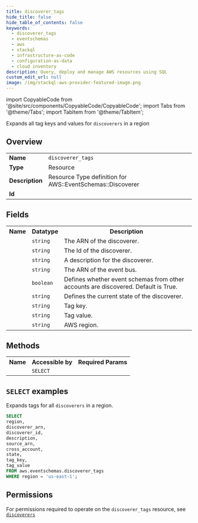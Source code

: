 ```yaml
---
title: discoverer_tags
hide_title: false
hide_table_of_contents: false
keywords:
  - discoverer_tags
  - eventschemas
  - aws
  - stackql
  - infrastructure-as-code
  - configuration-as-data
  - cloud inventory
description: Query, deploy and manage AWS resources using SQL
custom_edit_url: null
image: /img/stackql-aws-provider-featured-image.png
---
```


import CopyableCode from '@site/src/components/CopyableCode/CopyableCode';
import Tabs from '@theme/Tabs';
import TabItem from '@theme/TabItem';

Expands all tag keys and values for <code>discoverers</code> in a region

## Overview
<table>
<tbody>
<tr><td><b>Name</b></td><td><code>discoverer_tags</code></td></tr>
<tr><td><b>Type</b></td><td>Resource</td></tr>
<tr><td><b>Description</b></td><td>Resource Type definition for AWS::EventSchemas::Discoverer</td></tr>
<tr><td><b>Id</b></td><td><CopyableCode code="aws.eventschemas.discoverer_tags" /></td></tr>
</tbody>
</table>

## Fields
<table>
<tbody>
<tr><th>Name</th><th>Datatype</th><th>Description</th></tr><tr><td><CopyableCode code="discoverer_arn" /></td><td><code>string</code></td><td>The ARN of the discoverer.</td></tr>
<tr><td><CopyableCode code="discoverer_id" /></td><td><code>string</code></td><td>The Id of the discoverer.</td></tr>
<tr><td><CopyableCode code="description" /></td><td><code>string</code></td><td>A description for the discoverer.</td></tr>
<tr><td><CopyableCode code="source_arn" /></td><td><code>string</code></td><td>The ARN of the event bus.</td></tr>
<tr><td><CopyableCode code="cross_account" /></td><td><code>boolean</code></td><td>Defines whether event schemas from other accounts are discovered. Default is True.</td></tr>
<tr><td><CopyableCode code="state" /></td><td><code>string</code></td><td>Defines the current state of the discoverer.</td></tr>
<tr><td><CopyableCode code="tag_key" /></td><td><code>string</code></td><td>Tag key.</td></tr>
<tr><td><CopyableCode code="tag_value" /></td><td><code>string</code></td><td>Tag value.</td></tr>
<tr><td><CopyableCode code="region" /></td><td><code>string</code></td><td>AWS region.</td></tr>
</tbody>
</table>

## Methods

<table>
<tbody>
  <tr>
    <th>Name</th>
    <th>Accessible by</th>
    <th>Required Params</th>
  </tr>
  <tr>
    <td><CopyableCode code="list_resources" /></td>
    <td><code>SELECT</code></td>
    <td><CopyableCode code="region" /></td>
  </tr>
</tbody>
</table>

## `SELECT` examples
Expands tags for all <code>discoverers</code> in a region.
```sql
SELECT
region,
discoverer_arn,
discoverer_id,
description,
source_arn,
cross_account,
state,
tag_key,
tag_value
FROM aws.eventschemas.discoverer_tags
WHERE region = 'us-east-1';
```


## Permissions

For permissions required to operate on the <code>discoverer_tags</code> resource, see <a href="/services/eventschemas/discoverers/#permissions"><code>discoverers</code></a>

